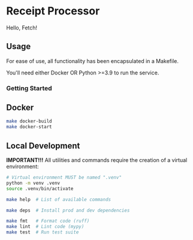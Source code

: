 # Receipt Processor 

Hello, Fetch! 

## Usage

For ease of use, all functionality has been encapsulated in a Makefile.

You'll need either Docker OR Python >=3.9 to run the service. 

### Getting Started

## Docker

```bash
make docker-build
make docker-start
```

## Local Development

**IMPORTANT!!!** All utilities and commands require the creation of a virtual environment:
```bash
# Virtual environment MUST be named ".venv"
python -m venv .venv  
source .venv/bin/activate

make help  # List of available commands

make deps  # Install prod and dev dependencies

make fmt   # Format code (ruff)
make lint  # Lint code (mypy)
make test  # Run test suite
```

